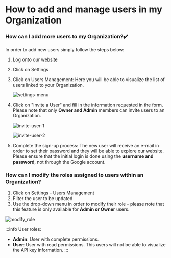 ﻿---
sidebar_position: 1
---

# How to add and manage users in my Organization

### How can I add more users to my Organization?✔️
In order to add new users simply follow the steps below:

1. Log onto our [website](https://www.travelgatex.com/)
1. Click on Settings
1. Click on Users Management: Here you will be able to visualize the list of users linked to your Organization.

	![settings-menu](https://storage.travelgate.com/kbase/settings-menu.jpg)

1. Click on "Invite a User" and fill in the information requested in the form. Please note that only **Owner and Admin** members can invite users to an Organization.

	![invite-user-1](https://storage.travelgate.com/kbase/invite-user-1.jpg)

	![invite-user-2](https://storage.travelgate.com/kbase/invite-user-2.jpg)

1. Complete the sign-up process: The new user will receive an e-mail in order to set their password and they will be able to explore our website. Please ensure that the initial login is done using the **username and password**, not through the Google account.


### How can I modify the roles assigned to users within an Organization?
1. Click on Settings - Users Management
1. Filter the user to be updated
1. Use the drop-down menu in order to modify their role  - please note that this feature is only available for **Admin or Owner** users.

![modify_role](https://storage.travelgate.com/kbase/add_users_can_i_modify_role.jpg)

:::info User roles:
- **Admin**: User with complete permissions.
- **User**: User with read permissions. This users will not be able to visualize the API key information.
:::